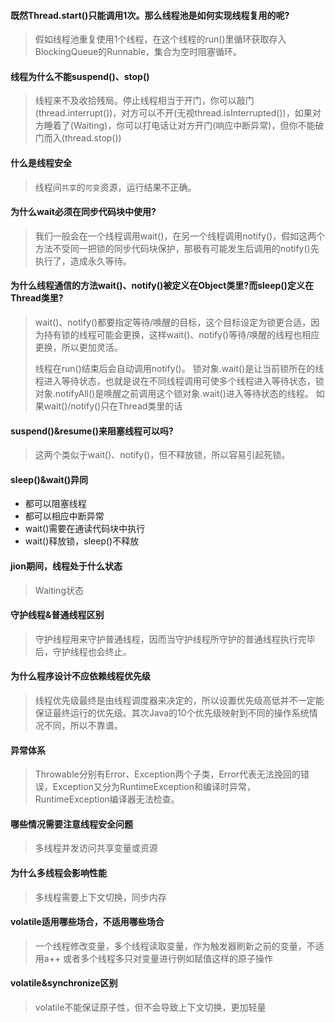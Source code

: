 #### 既然Thread.start()只能调用1次。那么线程池是如何实现线程复用的呢?
> 假如线程池重复使用1个线程，在这个线程的run()里循环获取存入BlockingQueue的Runnable，集合为空时阻塞循环。

#### 线程为什么不能suspend()、stop()
> 线程来不及收拾残局。停止线程相当于开门，你可以敲门(thread.interrupt())，对方可以不开(无视thread.isInterrupted())，如果对方睡着了(Waiting)，你可以打电话让对方开门(响应中断异常)，但你不能破门而入(thread.stop())

#### 什么是线程安全
> 线程间`共享`的`可变`资源，运行结果不正确。

#### 为什么wait必须在同步代码块中使用?
> 我们一般会在一个线程调用wait()，在另一个线程调用notify()，假如这两个方法不受同一把锁的同步代码块保护，那极有可能发生后调用的notify()先执行了，造成永久等待。

#### 为什么线程通信的方法wait()、notify()被定义在Object类里?而sleep()定义在Thread类里?
> wait()、notify()都要指定等待/唤醒的目标，这个目标设定为锁更合适，因为持有锁的线程可能会更换，这样wait()、notify()等待/唤醒的线程也相应更换，所以更加灵活。
>
> 线程在run()结束后会自动调用notify()。
> 锁对象.wait()是让当前锁所在的线程进入等待状态，也就是说在不同线程调用可使多个线程进入等待状态，锁对象.notifyAll()是唤醒之前调用这个锁对象.wait()进入等待状态的线程。
> 如果wait()/notify()只在Thread类里的话

#### suspend()&resume()来阻塞线程可以吗?
> 这两个类似于wait()、notify()，但不释放锁，所以容易引起死锁。

#### sleep()&wait()异同
* 都可以阻塞线程
* 都可以相应中断异常
* wait()需要在通读代码块中执行
* wait()释放锁，sleep()不释放

#### jion期间，线程处于什么状态
> Waiting状态

#### 守护线程&普通线程区别
> 守护线程用来守护普通线程，因而当守护线程所守护的普通线程执行完毕后，守护线程也会终止。

#### 为什么程序设计不应依赖线程优先级
> 线程优先级最终是由线程调度器来决定的，所以设置优先级高低并不一定能保证最终运行的优先级。其次Java的10个优先级映射到不同的操作系统情况不同，所以不靠谱。

#### 异常体系
> Throwable分别有Error、Exception两个子类，Error代表无法挽回的错误，Exception又分为RuntimeException和编译时异常，RuntimeException编译器无法检查。

#### 哪些情况需要注意线程安全问题
> 多线程并发访问共享变量或资源

#### 为什么多线程会影响性能
> 多线程需要上下文切换，同步内存

#### volatile适用哪些场合，不适用哪些场合
> 一个线程修改变量，多个线程读取变量，作为触发器刷新之前的变量，不适用a++
> 或者多个线程多只对变量进行例如赋值这样的原子操作

#### volatile&synchronize区别
> volatile不能保证原子性，但不会导致上下文切换，更加轻量
